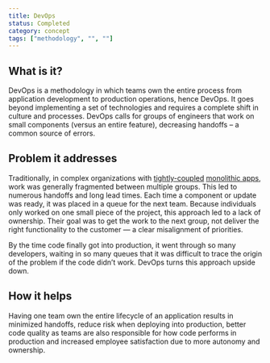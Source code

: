 ```yaml
---
title: DevOps
status: Completed
category: concept
tags: ["methodology", "", ""]
---
```


## What is it?

DevOps is a methodology in which teams own the entire process from application development to production operations, hence DevOps. 
It goes beyond implementing a set of technologies and requires a complete shift in culture and processes. 
DevOps calls for groups of engineers that work on small components (versus an entire feature), decreasing handoffs – a common source of errors. 

## Problem it addresses

Traditionally, in complex organizations with [tightly-coupled](/tightly-coupled-architectures/) [monolithic apps](/monolithic-apps/), 
work was generally fragmented between multiple groups. 
This led to numerous handoffs and long lead times. 
Each time a component or update was ready, it was placed in a queue for the next team. 
Because individuals only worked on one small piece of the project, this approach led to a lack of ownership. 
Their goal was to get the work to the next group, not deliver the right functionality to the customer 
— a clear misalignment of priorities. 

By the time code finally got into production, it went through so many developers, 
waiting in so many queues that it was difficult to trace the origin of the problem if the code didn’t work. 
DevOps turns this approach upside down.

## How it helps

Having one team own the entire lifecycle of an application results in 
minimized handoffs, reduce risk when deploying into production, better code quality 
as teams are also responsible for how code performs in production 
and increased employee satisfaction due to more autonomy and ownership.
